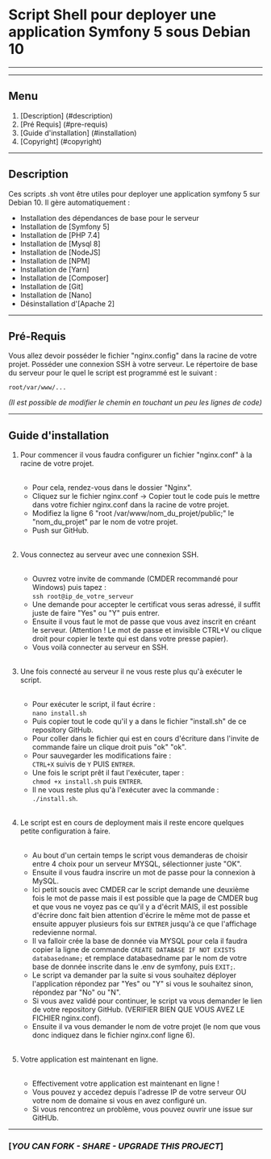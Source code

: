 # Script Shell pour deployer une application Symfony 5 sous Debian 10

***
***

## Menu

1. [Description] (#description)
1. [Pré Requis] (#pre-requis)
2. [Guide d'installation] (#installation)
3. [Copyright] (#copyright)

***

<a name="description"></a>
## Description
Ces scripts .sh vont être utiles pour deployer une application symfony 5 sur Debian 10.
Il gère automatiquement : 

- Installation des dépendances de base pour le serveur
- Installation de [Symfony 5] 
- Installation de [PHP 7.4]
- Installation de [Mysql 8]
- Installation de [NodeJS]
- Installation de [NPM]
- Installation de [Yarn]
- Installation de [Composer]
- Installation de [Git]
- Installation de [Nano]
- Désinstallation d'[Apache 2]

***

<a name="pre-requis"></a>
## Pré-Requis
Vous allez devoir posséder le fichier "nginx.config" dans la racine de votre projet.
Posséder une connexion SSH à votre serveur.
Le répertoire de base du serveur pour le quel le script est programmé est le suivant :

`root/var/www/...`

_(Il est possible de modifier le chemin en touchant un peu les lignes de code)_

***

<a name="installation"></a>
## Guide d'installation 

1. Pour commencer il vous faudra configurer un fichier "nginx.conf" à la racine de votre projet.<br><br>
    - Pour cela, rendez-vous dans le dossier "Nginx".
    - Cliquez sur le fichier nginx.conf -> Copier tout le code puis le mettre dans votre fichier nginx.conf dans la racine de votre projet.
    - Modifiez la ligne 6 "root /var/www/nom_du_projet/public;" le "nom_du_projet" par le nom de votre projet.
    - Push sur GitHub.<br><br>
    
2. Vous connectez au serveur avec une connexion SSH. <br><br>
    - Ouvrez votre invite de commande (CMDER recommandé pour Windows) puis tapez : <br>
    ```ssh root@ip_de_votre_serveur``` <br>
    - Une demande pour accepter le certificat vous seras adressé, il suffit juste de faire "Yes" ou "Y" puis entrer.
    - Ensuite il vous faut le mot de passe que vous avez inscrit en créant le serveur. (Attention ! Le mot de passe et invisible CTRL+V ou clique droit pour copier le texte qui est dans votre presse papier).
    - Vous voilà connecter au serveur en SSH.<br><br>
    
3. Une fois connecté au serveur il ne vous reste plus qu'à exécuter le script. <br><br>
    - Pour exécuter le script, il faut écrire : <br>
    ``nano install.sh`` <br>
    - Puis copier tout le code qu'il y a dans le fichier "install.sh" de ce repository GitHub.
    - Pour coller dans le fichier qui est en cours d'écriture dans l'invite de commande faire un clique droit puis "ok" "ok".
    - Pour sauvegarder les modifications faire : <br>
    ``CTRL+X`` suivis de ``Y`` PUIS ``ENTRER``.
    - Une fois le script prêt il faut l'exécuter, taper : <br>
    ``chmod +x install.sh`` puis ``ENTRER``.
    - Il ne vous reste plus qu'à l'exécuter avec la commande : <br>
    ``./install.sh``.<br><br>
      
4. Le script est en cours de deployment mais il reste encore quelques petite configuration à faire.<br><br>
    - Au bout d'un certain temps le script vous demanderas de choisir entre 4 choix pour un serveur MYSQL, sélectionner juste "OK".
    - Ensuite il vous faudra inscrire un mot de passe pour la connexion à MySQL.
    - Ici petit soucis avec CMDER car le script demande une deuxième fois le mot de passe mais il est possible que la page de CMDER bug et que vous ne voyez pas ce qu'il y a d'écrit MAIS, il est possible d'écrire donc fait bien attention d'écrire le même mot de passe et ensuite appuyer plusieurs fois sur ``ENTRER`` jusqu'à ce que l'affichage redevienne normal.
    - Il va falloir crée la base de donnée via MYSQL pour cela il faudra copier la ligne de commande 
      ``CREATE DATABASE IF NOT EXISTS databasedname;`` et remplace databasedname par le nom de votre base de donnée inscrite dans le .env de symfony, puis ``EXIT;``.  
    - Le script va demander par la suite si vous souhaitez déployer l'application répondez par "Yes" ou "Y" si vous le souhaitez sinon, répondez par "No" ou "N".
    - Si vous avez validé pour continuer, le script va vous demander le lien de votre repository GitHub. (VERIFIER BIEN QUE VOUS AVEZ LE FICHIER nginx.conf).
    - Ensuite il va vous demander le nom de votre projet (le nom que vous donc indiquez dans le fichier nginx.conf ligne 6).<br><br>
    
5. Votre application est maintenant en ligne.<br><br>
    - Effectivement votre application est maintenant en ligne ! 
    - Vous pouvez y accedez depuis l'adresse IP de votre serveur OU votre nom de domaine si vous en avez configuré un.
    - Si vous rencontrez un problème, vous pouvez ouvrir une issue sur GitHUb.
    
    
***

### [***YOU CAN FORK - SHARE - UPGRADE THIS PROJECT***]